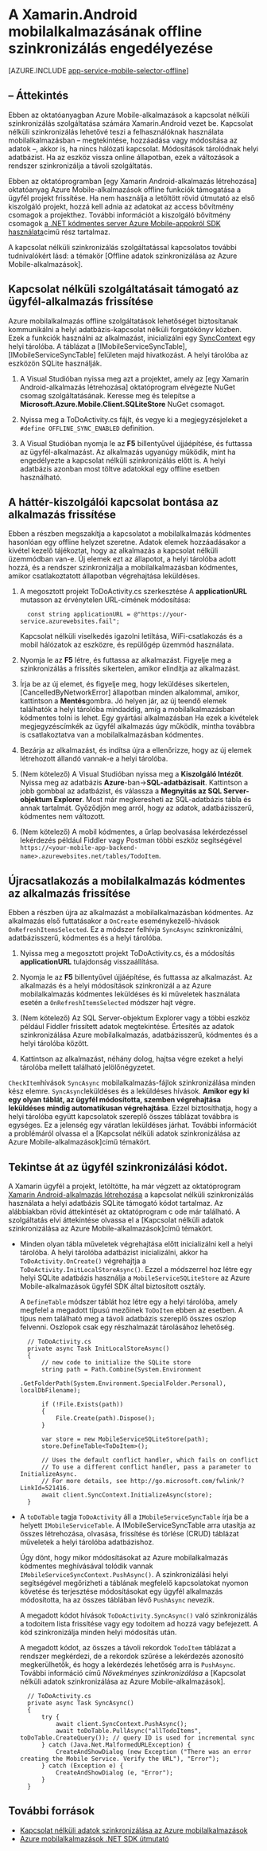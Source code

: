 <properties
    pageTitle="Kapcsolat nélküli szinkronizálás engedélyezése az Azure mobilalkalmazás (Xamarin Android)"
    description="Megtudhatja, hogy miként alkalmazás szolgáltatás mobilalkalmazás használatával az Xamarin Android alkalmazásban offline gyorsítótár és szinkronizálási adatok"
    documentationCenter="xamarin"
    authors="adrianhall"
    manager="dwrede"
    editor=""
    services="app-service\mobile"/>

<tags
    ms.service="app-service-mobile"
    ms.workload="mobile"
    ms.tgt_pltfrm="mobile-xamarin-android"
    ms.devlang="dotnet"
    ms.topic="article"
    ms.date="10/01/2016"
    ms.author="adrianha"/>

# <a name="enable-offline-sync-for-your-xamarinandroid-mobile-app"></a>A Xamarin.Android mobilalkalmazásának offline szinkronizálás engedélyezése

[AZURE.INCLUDE [app-service-mobile-selector-offline](../../includes/app-service-mobile-selector-offline.md)]

## <a name="overview"></a>– Áttekintés

Ebben az oktatóanyagban Azure Mobile-alkalmazások a kapcsolat nélküli szinkronizálás szolgáltatása számára Xamarin.Android vezet be. Kapcsolat nélküli szinkronizálás lehetővé teszi a felhasználóknak használata mobilalkalmazásban – megtekintése, hozzáadása vagy módosítása az adatok –, akkor is, ha nincs hálózati kapcsolat. Módosítások tárolódnak helyi adatbázist.
Ha az eszköz vissza online állapotban, ezek a változások a rendszer szinkronizálja a távoli szolgáltatás.

Ebben az oktatóprogramban [egy Xamarin Android-alkalmazás létrehozása] oktatóanyag Azure Mobile-alkalmazások offline funkciók támogatása a ügyfél projekt frissítése. Ha nem használja a letöltött rövid útmutató az első kiszolgáló projekt, hozzá kell adnia az adatokat az access bővítmény csomagok a projekthez. További információt a kiszolgáló bővítmény csomagok [a .NET kódmentes server Azure Mobile-appokról SDK használata](app-service-mobile-dotnet-backend-how-to-use-server-sdk.md)című rész tartalmaz.

A kapcsolat nélküli szinkronizálás szolgáltatással kapcsolatos további tudnivalókért lásd: a témakör [Offline adatok szinkronizálása az Azure Mobile-alkalmazások].

## <a name="update-the-client-app-to-support-offline-features"></a>Kapcsolat nélküli szolgáltatásait támogató az ügyfél-alkalmazás frissítése

Azure mobilalkalmazás offline szolgáltatások lehetőséget biztosítanak kommunikálni a helyi adatbázis-kapcsolat nélküli forgatókönyv közben. Ezek a funkciók használni az alkalmazást, inicializálni egy [SyncContext] egy helyi tárolóba. A táblázat a [IMobileServiceSyncTable], [IMobileServiceSyncTable] felületen majd hivatkozást. A helyi tárolóba az eszközön SQLite használják.

1. A Visual Studióban nyissa meg azt a projektet, amely az [egy Xamarin Android-alkalmazás létrehozása] oktatóprogram elvégezte NuGet csomag szolgáltatásának.  Keresse meg és telepítse a **Microsoft.Azure.Mobile.Client.SQLiteStore** NuGet csomagot.

2. Nyissa meg a ToDoActivity.cs fájlt, és vegye ki a megjegyzésjeleket a `#define OFFLINE_SYNC_ENABLED` definition.

3. A Visual Studióban nyomja le az **F5** billentyűvel újjáépítése, és futtassa az ügyfél-alkalmazást. Az alkalmazás ugyanúgy működik, mint ha engedélyezte a kapcsolat nélküli szinkronizálás előtt is. A helyi adatbázis azonban most töltve adatokkal egy offline esetben használható.

## <a name="update-sync"></a>A háttér-kiszolgálói kapcsolat bontása az alkalmazás frissítése

Ebben a részben megszakítja a kapcsolatot a mobilalkalmazás kódmentes hasonlóan egy offline helyzet szeretne. Adatok elemek hozzáadásakor a kivétel kezelő tájékoztat, hogy az alkalmazás a kapcsolat nélküli üzemmódban van-e. Új elemek ezt az állapotot, a helyi tárolóba adott hozzá, és a rendszer szinkronizálja a mobilalkalmazásban kódmentes, amikor csatlakoztatott állapotban végrehajtása leküldéses.

1. A megosztott projekt ToDoActivity.cs szerkesztése A **applicationURL** mutasson az érvénytelen URL-címének módosítása:

         const string applicationURL = @"https://your-service.azurewebsites.fail";

    Kapcsolat nélküli viselkedés igazolni letiltása, WiFi-csatlakozás és a mobil hálózatok az eszközre, és repülőgép üzemmód használata.

2. Nyomja le az **F5** létre, és futtassa az alkalmazást. Figyelje meg a szinkronizálás a frissítés sikertelen, amikor elindítja az alkalmazást.

3. Írja be az új elemet, és figyelje meg, hogy leküldéses sikertelen, [CancelledByNetworkError] állapotban minden alkalommal, amikor, kattintson a **Mentés**gombra. Jó helyen jár, az új teendő elemek találhatók a helyi tárolóba mindaddig, amíg a mobilalkalmazásban kódmentes tolni is lehet.  Egy gyártási alkalmazásban Ha ezek a kivételek megjegyzéscímkék az ügyfél alkalmazás úgy működik, mintha továbbra is csatlakoztatva van a mobilalkalmazásban kódmentes.

4. Bezárja az alkalmazást, és indítsa újra a ellenőrizze, hogy az új elemek létrehozott állandó vannak-e a helyi tárolóba.

5. (Nem kötelező) A Visual Studióban nyissa meg a **Kiszolgáló Intézőt**. Nyissa meg az adatbázis **Azure**-ban->**SQL-adatbázisait**. Kattintson a jobb gombbal az adatbázist, és válassza a **Megnyitás az SQL Server-objektum Explorer**. Most már megkeresheti az SQL-adatbázis tábla és annak tartalmát. Győződjön meg arról, hogy az adatok, adatbázisszerű, kódmentes nem változott.

6. (Nem kötelező) A mobil kódmentes, a űrlap beolvasása lekérdezéssel lekérdezés például Fiddler vagy Postman többi eszköz segítségével `https://<your-mobile-app-backend-name>.azurewebsites.net/tables/TodoItem`.

## <a name="update-online-app"></a>Újracsatlakozás a mobilalkalmazás kódmentes az alkalmazás frissítése

Ebben a részben újra az alkalmazást a mobilalkalmazásban kódmentes. Az alkalmazás első futtatásakor a `OnCreate` eseménykezelő-hívások `OnRefreshItemsSelected`. Ez a módszer felhívja `SyncAsync` szinkronizálni, adatbázisszerű, kódmentes és a helyi tárolóba.

1. Nyissa meg a megosztott projekt ToDoActivity.cs, és a módosítás **applicationURL** tulajdonság visszaállítása.

2. Nyomja le az **F5** billentyűvel újjáépítése, és futtassa az alkalmazást. Az alkalmazás és a helyi módosítások szinkronizál a az Azure mobilalkalmazás kódmentes leküldéses és ki műveletek használata esetén a `OnRefreshItemsSelected` módszer hajt végre.

3. (Nem kötelező) Az SQL Server-objektum Explorer vagy a többi eszköz például Fiddler frissített adatok megtekintése. Értesítés az adatok szinkronizálása Azure mobilalkalmazás, adatbázisszerű, kódmentes és a helyi tárolóba között.

4. Kattintson az alkalmazást, néhány dolog, hajtsa végre ezeket a helyi tárolóba mellett található jelölőnégyzetet.

  `CheckItem`hívások `SyncAsync` mobilalkalmazás-fájlok szinkronizálása minden kész elemre. `SyncAsync`leküldéses és a leküldéses hívások. **Amikor egy ki egy olyan táblát, az ügyfél módosította, szemben végrehajtása leküldéses mindig automatikusan végrehajtása**. Ezzel biztosíthatja, hogy a helyi tárolóba együtt kapcsolatok szereplő összes táblázat továbbra is egységes. Ez a jelenség egy váratlan leküldéses járhat. További információt a problémáról olvassa el a [Kapcsolat nélküli adatok szinkronizálása az Azure Mobile-alkalmazások]című témakört.

## <a name="review-the-client-sync-code"></a>Tekintse át az ügyfél szinkronizálási kódot.

A Xamarin ügyfél a projekt, letöltötte, ha már végzett az oktatóprogram [Xamarin Android-alkalmazás létrehozása] a kapcsolat nélküli szinkronizálás használata a helyi adatbázis SQLite támogató kódot tartalmaz. Az alábbiakban rövid áttekintését az oktatóprogram c ode már található. A szolgáltatás elvi áttekintése olvassa el a [Kapcsolat nélküli adatok szinkronizálása az Azure Mobile-alkalmazások]című témakört.

* Minden olyan tábla műveletek végrehajtása előtt inicializálni kell a helyi tárolóba. A helyi tárolóba adatbázist inicializálni, akkor ha `ToDoActivity.OnCreate()` végrehajtja a `ToDoActivity.InitLocalStoreAsync()`. Ezzel a módszerrel hoz létre egy helyi SQLite adatbázis használja a `MobileServiceSQLiteStore` az Azure Mobile-alkalmazások ügyfél SDK által biztosított osztály.

    A `DefineTable` módszer táblát hoz létre egy a helyi tárolóba, amely megfelel a megadott típusú mezőinek `ToDoItem` ebben az esetben. A típus nem található meg a távoli adatbázis szereplő összes oszlop felvenni. Oszlopok csak egy részhalmazát tárolásához lehetőség.

        // ToDoActivity.cs
        private async Task InitLocalStoreAsync()
        {
            // new code to initialize the SQLite store
            string path = Path.Combine(System.Environment
                .GetFolderPath(System.Environment.SpecialFolder.Personal), localDbFilename);

            if (!File.Exists(path))
            {
                File.Create(path).Dispose();
            }

            var store = new MobileServiceSQLiteStore(path);
            store.DefineTable<ToDoItem>();

            // Uses the default conflict handler, which fails on conflict
            // To use a different conflict handler, pass a parameter to InitializeAsync.
            // For more details, see http://go.microsoft.com/fwlink/?LinkId=521416.
            await client.SyncContext.InitializeAsync(store);
        }


* A `toDoTable` tagja `ToDoActivity` áll a `IMobileServiceSyncTable` írja be a helyett `IMobileServiceTable`. A IMobileServiceSyncTable arra utasítja az összes létrehozása, olvasása, frissítése és törlése (CRUD) táblázat műveletek a helyi tárolóba adatbázishoz.

    Úgy dönt, hogy mikor módosításokat az Azure mobilalkalmazás kódmentes meghívásával tolódik vannak `IMobileServiceSyncContext.PushAsync()`. A szinkronizálási helyi segítségével megőrizheti a táblának megfelelő kapcsolatokat nyomon követése és terjesztése módosításokat egy ügyfél alkalmazás módosította, ha az összes táblában lévő `PushAsync` nevezik.

    A megadott kódot hívások `ToDoActivity.SyncAsync()` való szinkronizálás a todoitem lista frissítése vagy egy todoitem ad hozzá vagy befejezett. A kód szinkronizálja minden helyi módosítás után.

    A megadott kódot, az összes a távoli rekordok `TodoItem` táblázat a rendszer megkérdezi, de a rekordok szűrése a lekérdezés azonosító megkerülhetők, és hogy a lekérdezés lehetőség arra is `PushAsync`. További információ című *Növekményes szinkronizálása* a [Kapcsolat nélküli adatok szinkronizálása az Azure Mobile-alkalmazások].

        // ToDoActivity.cs
        private async Task SyncAsync()
        {
            try {
                await client.SyncContext.PushAsync();
                await toDoTable.PullAsync("allTodoItems", toDoTable.CreateQuery()); // query ID is used for incremental sync
            } catch (Java.Net.MalformedURLException) {
                CreateAndShowDialog (new Exception ("There was an error creating the Mobile Service. Verify the URL"), "Error");
            } catch (Exception e) {
                CreateAndShowDialog (e, "Error");
            }
        }

## <a name="additional-resources"></a>További források

* [Kapcsolat nélküli adatok szinkronizálása az Azure mobilalkalmazások]
* [Azure mobilalkalmazások .NET SDK útmutató][8]

<!-- URLs. -->
[Xamarin Android-alkalmazás létrehozása]: ../app-service-mobile-xamarin-android-get-started.md
[Kapcsolat nélküli adatok szinkronizálása az Azure mobilalkalmazások]: ../app-service-mobile-offline-data-sync.md

<!-- Images -->

<!-- URLs. -->
[Xamarin Android-alkalmazás létrehozása]: app-service-mobile-xamarin-android-get-started.md
[Kapcsolat nélküli adatok szinkronizálása az Azure mobilalkalmazások]: app-service-mobile-offline-data-sync.md
[Xamarin Studio]: http://xamarin.com/download
[Xamarin extension]: http://xamarin.com/visual-studio
[SyncContext]: https://msdn.microsoft.com/library/azure/microsoft.windowsazure.mobileservices.mobileserviceclient.synccontext(v=azure.10).aspx
[8]: app-service-mobile-dotnet-how-to-use-client-library.md

